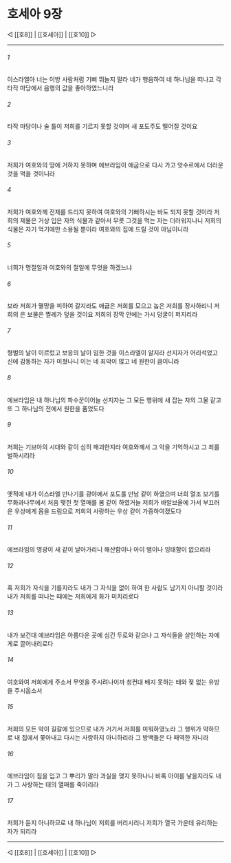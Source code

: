 ﻿# 호세아 9장

◁ [[호8]] | [[호세아]] | [[호10]] ▷
***

###### 1
이스라엘아 너는 이방 사람처럼 기뻐 뛰놀지 말라 네가 행음하여 네 하나님을 떠나고 각 타작 마당에서 음행의 값을 좋아하였느니라

###### 2
타작 마당이나 술 틀이 저희를 기르지 못할 것이며 새 포도주도 떨어질 것이요

###### 3
저희가 여호와의 땅에 거하지 못하며 에브라임이 애굽으로 다시 가고 앗수르에서 더러운 것을 먹을 것이니라

###### 4
저희가 여호와께 전제를 드리지 못하여 여호와의 기뻐하시는 바도 되지 못할 것이라 저희의 제물은 거상 입은 자의 식물과 같아서 무릇 그것을 먹는 자는 더러워지나니 저희의 식물은 자기 먹기에만 소용될 뿐이라 여호와의 집에 드릴 것이 아님이니라

###### 5
너희가 명절일과 여호와의 절일에 무엇을 하겠느냐

###### 6
보라 저희가 멸망을 피하여 갈지라도 애굽은 저희를 모으고 놉은 저희를 장사하리니 저희의 은 보물은 찔레가 덮을 것이요 저희의 장막 안에는 가시 덩굴이 퍼지리라

###### 7
형벌의 날이 이르렀고 보응의 날이 임한 것을 이스라엘이 알지라 선지자가 어리석었고 신에 감동하는 자가 미쳤나니 이는 네 죄악이 많고 네 원한이 큼이니라

###### 8
에브라임은 내 하나님의 파수꾼이어늘 선지자는 그 모든 행위에 새 잡는 자의 그물 같고 또 그 하나님의 전에서 원한을 품었도다

###### 9
저희는 기브아의 시대와 같이 심히 패괴한지라 여호와께서 그 악을 기억하시고 그 죄를 벌하시리라

###### 10
옛적에 내가 이스라엘 만나기를 광야에서 포도를 만남 같이 하였으며 너희 열조 보기를 무화과나무에서 처음 맺힌 첫 열매를 봄 같이 하였거늘 저희가 바알브올에 가서 부끄러운 우상에게 몸을 드림으로 저희의 사랑하는 우상 같이 가증하여졌도다

###### 11
에브라임의 영광이 새 같이 날아가리니 해산함이나 아이 뱀이나 잉태함이 없으리라

###### 12
혹 저희가 자식을 기를지라도 내가 그 자식을 없이 하여 한 사람도 남기지 아니할 것이라 내가 저희를 떠나는 때에는 저희에게 화가 미치리로다

###### 13
내가 보건대 에브라임은 아름다운 곳에 심긴 두로와 같으나 그 자식들을 살인하는 자에게로 끌어내리로다

###### 14
여호와여 저희에게 주소서 무엇을 주시려나이까 청컨대 배지 못하는 태와 젖 없는 유방을 주시옵소서

###### 15
저희의 모든 악이 길갈에 있으므로 내가 거기서 저희를 미워하였노라 그 행위가 악하므로 내 집에서 쫓아내고 다시는 사랑하지 아니하리라 그 방백들은 다 패역한 자니라

###### 16
에브라임이 침을 입고 그 뿌리가 말라 과실을 맺지 못하나니 비록 아이를 낳을지라도 내가 그 사랑하는 태의 열매를 죽이리라

###### 17
저희가 듣지 아니하므로 내 하나님이 저희를 버리시리니 저희가 열국 가운데 유리하는 자가 되리라

***
◁ [[호8]] | [[호세아]] | [[호10]] ▷